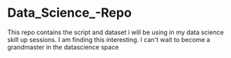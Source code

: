 # Data_Science_-Repo
This repo contains the script and dataset i will be using in my data science skill up sessions.
I am finding this interesting. I can't wait to become a grandmaster in the datascience space
